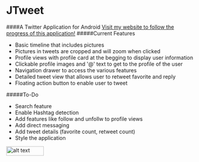 # JTweet
####A Twitter Application for Android
[Visit my website to follow the progress of this application!](http://jreilly.me/) 
#####Current Features
* Basic timeline that includes pictures
* Pictures in tweets are cropped and will zoom when clicked
* Profile views with profile card at the begging to display user information
* Clickable profile images and '@' text to get to the profile of the user
* Navigation drawer to access the various features
* Detailed tweet view that allows user to retweet favorite and reply
* Floating action button to enable user to tweet

#####To-Do
* Search feature
* Enable Hashtag detection
* Add features like follow and unfollw to profile views
* Add direct messaging
* Add tweet details (favorite count, retweet count)
* Style the application


<img src="http://jreilly.me/Media/JTweet/newtimeline.png" alt="alt text" style="width:100px;height:25px">
